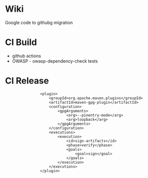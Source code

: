 # Wiki 

Google code to githubg migration

# CI Build

- github actions
- OWASP - owasp-dependency-check tests


# CI Release
					<plugin>
						<groupId>org.apache.maven.plugins</groupId>
						<artifactId>maven-gpg-plugin</artifactId>
                        <configuration>
                            <gpgArguments>
                                <arg>--pinentry-mode</arg>
                                <arg>loopback</arg>
                            </gpgArguments>
                        </configuration>
						<executions>
							<execution>
								<id>sign-artifacts</id>
								<phase>verify</phase>
								<goals>
									<goal>sign</goal>
								</goals>
							</execution>
						</executions>
					</plugin>